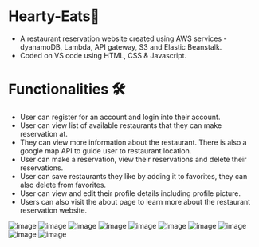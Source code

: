 # Hearty-Eats🍔
  - A restaurant reservation website created using AWS services - dyanamoDB, Lambda, API gateway, S3 and Elastic Beanstalk.
  - Coded on VS code using HTML, CSS & Javascript.

# Functionalities 🛠️
  - User can register for an account and login into their account.
  - User can view list of available restaurants that they can make reservation at.
  - They can view more information about the restaurant. There is also a google map API to guide user to restaurant location.
  - User can make a reservation, view their reservations and delete their reservations. 
  - User can save restaurants they like by adding it to favorites, they can also delete from favorites.
  - User can view and edit their profile details including profile picture. 
  - Users can also visit the about page to learn more about the restaurant reservation website.
  
  ![image](https://user-images.githubusercontent.com/100062535/227495727-2402bbc5-54ff-4f7f-bdae-58a32107b29f.png)
  ![image](https://user-images.githubusercontent.com/100062535/227495917-376f4c23-010e-4e45-a1d4-e72fd63ca063.png)
  ![image](https://user-images.githubusercontent.com/100062535/227496271-e4bbd02e-4c5d-4f5c-a839-fda9847b3f20.png)
  ![image](https://user-images.githubusercontent.com/100062535/227496358-bce862c3-feb7-4d9b-858a-19d3baa3d50d.png)
  ![image](https://user-images.githubusercontent.com/100062535/227496569-bd502e74-311c-4f37-8c76-e597ab697ec4.png)
  ![image](https://user-images.githubusercontent.com/100062535/227496648-13d65646-d211-463e-a7d5-a801d13792e6.png)
  ![image](https://user-images.githubusercontent.com/100062535/227496737-72c970f2-55ee-428c-ac8a-adc64b8f585f.png)
  ![image](https://user-images.githubusercontent.com/100062535/227496800-b2b40d36-543c-44e0-baff-f90314d426d9.png)
  ![image](https://user-images.githubusercontent.com/100062535/227496887-d34e96ce-0c55-44d0-9c2e-aefd82034e9b.png)
  ![image](https://user-images.githubusercontent.com/100062535/227497239-2b6301e5-2413-4365-b246-3d4f1fe05ac2.png)









  
